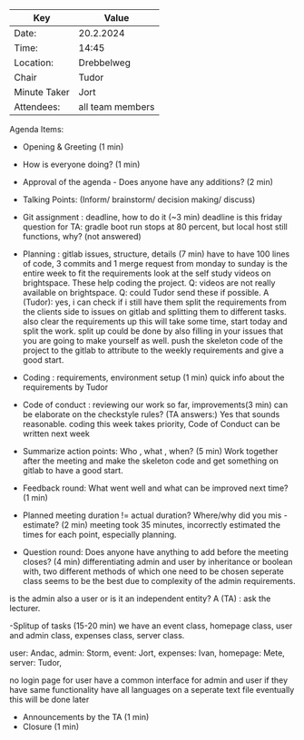 | Key | Value |
| --- | --- |
| Date: | 20.2.2024 |
| Time: | 14:45 |
| Location: | Drebbelweg |
| Chair | Tudor |
| Minute Taker | Jort |
| Attendees: | all team members|
Agenda Items:
- Opening & Greeting (1 min)
- How is everyone doing? (1 min)

- Approval of the agenda - Does anyone have any additions? (2 min)

- Talking Points: (Inform/ brainstorm/ decision making/ discuss)
- Git assignment : deadline, how to do it (~3 min)
deadline is this friday 
question for TA: gradle boot run stops at 80 percent, but local host still functions, why? (not answered)

- Planning : gitlab issues, structure, details (7 min)
have to have 100 lines of code, 3 commits and 1 merge request
from monday to sunday is the entire week to fit the requirements
look at the self study videos on brightspace. These help coding the project.
Q: videos are not really available on brightspace. 
Q: could Tudor send these if possible. A (Tudor): yes, i can check if i still have them
split the requirements from the clients side to issues on gitlab and splitting them to different tasks. also clear the requirements up
this will take some time, start today and split the work.
split up could be done by also filling in your issues that you are going to make yourself as well.
push the skeleton code of the project to the gitlab to attribute to the weekly requirements and give a good start.


- Coding : requirements, environment setup (1 min)
quick info about the requirements by Tudor

- Code of conduct : reviewing our work so far, improvements(3 min)
can be elaborate on the checkstyle rules? (TA answers:) Yes that sounds reasonable. 
coding this week takes priority, Code of Conduct can be written next week
- Summarize action points: Who , what , when? (5 min)
Work together after the meeting and make the skeleton code and get something on gitlab to have a good start.

- Feedback round: What went well and what can be improved next time? (1 min)
- Planned meeting duration != actual duration? Where/why did you mis -estimate? (2 min)
meeting took 35 minutes, incorrectly estimated the times for each point, especially planning.
- Question round: Does anyone have anything to add before the meeting closes? (4 min)
differentiating admin and user by inheritance or boolean with, two different methods of which one  need to be chosen
seperate class seems to be the best due to complexity of the admin requirements.

is the admin also a user or is it an independent entity? A (TA) : ask the lecturer.

-Splitup of tasks (15-20 min)
we have an event class, homepage class, user and admin class, expenses class, server class.

user: Andac,
admin: Storm,
event: Jort,
expenses: Ivan,
homepage: Mete,
server: Tudor,

no login page for user
have a common interface for admin and user if they have same functionality
have all languages on a seperate text file eventually
this will be done later

- Announcements by the TA (1 min)
- Closure (1 min)
